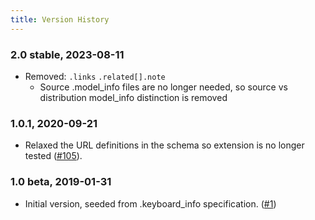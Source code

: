 ```yaml
---
title: Version History
---
```


### 2.0 stable, 2023-08-11
* Removed:
    `.links`
    `.related[].note`
  - Source .model_info files are no longer needed, so source vs distribution
    model_info distinction is removed

###  1.0.1, 2020-09-21
* Relaxed the URL definitions in the schema so extension is no longer tested ([#105](https://github.com/keymanapp/api.keyman.com/pull/105)).

### 1.0 beta, 2019-01-31 
* Initial version, seeded from .keyboard_info specification. ([#1](https://github.com/keymanapp/help.keyman.com/pull/1))